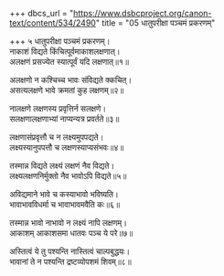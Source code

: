 +++
dbcs_url = "https://www.dsbcproject.org/canon-text/content/534/2490"
title = "05 धातुपरीक्षा पञ्चमं प्रकरणम्"

+++
५
धातुपरीक्षा पञ्चमं प्रकरणम्।  
नाकाशं विद्यते किंचित्पूर्वमाकाशलक्षणात्।  
अलक्षणं प्रसज्येत स्यात्पूर्वं यदि लक्षणात्॥१॥

अलक्षणो न कश्चिच्च भावः संविद्यते क्कचित्।  
असत्यलक्षणे भावे क्रमतां कुह लक्षणम्॥२॥

नालक्षणे लक्षणस्य प्रवृत्तिर्न सलक्षणे।  
सलक्षणालक्षणाभ्यां नाप्यन्यत्र प्रवर्तते॥३॥

लक्षणासंप्रवृत्तौ च न लक्ष्यमुपपद्यते।  
लक्ष्यस्यानुपपत्तौ च लक्षणस्याप्यसंभवः॥४॥

तस्मान्न विद्यते लक्ष्यं लक्षणं नैव विद्यते।  
लक्ष्यलक्षणनिर्मुक्तो नैव भावोऽपि विद्यते॥५॥

अविद्यमाने भावे च कस्याभावो भविष्यति।  
भावाभावविधर्मा च भावाभावमवैति कः॥६॥

तस्मान्न भावो नाभावो न लक्ष्यं नापि लक्षणम्।  
आकाशम् आकाशसमा धातवः पञ्च ये परे॥७॥

अस्तित्वं ये तु पश्यन्ति नास्तित्वं चाल्पबुद्धयः।  
भावानां ते न पश्यन्ति द्रष्टव्योपशमं शिवम्॥८॥

